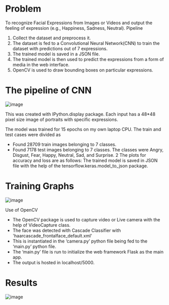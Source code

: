 # Problem
To recognize Facial Expressions from Images or Videos and output the
feeling of expression (e.g., Happiness, Sadness, Neutral).
Pipeline
1. Collect the dataset and preprocess it.
2. The dataset is fed to a Convolutional Neural Network(CNN) to train
the dataset with predictions out of 7 expressions.
3. The trained model is saved in a JSON file.
4. The trained model is then used to predict the expressions from a form
of media in the web interface.
5. OpenCV is used to draw bounding boxes on particular expressions.

# The pipeline of CNN
![image](https://github.com/advit2611/Facial-Expression-Recognition/assets/47061894/4a7a2ca4-3cae-497c-ad46-9b175fdb146e)


This was created with IPython.display package.
Each input has a 48*48 pixel size image of portraits with specific
expressions. 

The model was trained for 15 epochs on my own laptop CPU.
The train and test cases were divided as
- Found 28709 train images belonging to 7 classes.
- Found 7178 test images belonging to 7 classes.
The classes were Angry, Disgust, Fear, Happy, Neutral, Sad, and Surprise.
2
The plots for accuracy and loss are as follows:
The trained model is saved in JSON file with the help of the
tensorflow.keras.model_to_json package.

# Training Graphs
![image](https://github.com/advit2611/Facial-Expression-Recognition/assets/47061894/3353331e-7d78-4662-82f2-25df0bb9beb3)


Use of OpenCV
- The OpenCV package is used to capture video or Live camera with
the help of VideoCapture class.
- The face was detected with Cascade Classifier with
'haarcascade_frontalface_default.xml'
- This is instantiated in the ‘camera.py’ python file being fed to the
‘main.py’ python file.
- The ‘main.py’ file is run to initialize the web framework Flask as the
main app.
- The output is hosted in localhost/5000.

# Results 
![image](https://github.com/advit2611/Facial-Expression-Recognition/assets/47061894/2d6fa28e-1130-4a34-a778-32ccade97304)
